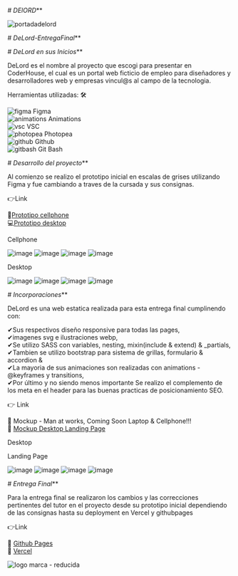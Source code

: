 *# DElORD***

![portadadelord](https://github.com/DIGORACCOON4279/DeLord-Preentrega3/assets/88150970/2e5541df-d457-4dad-ad0d-d85cc01b8ee3)
</br>



*# DeLord-EntregaFinal***


*# DeLord en sus Inicios***


DeLord es el nombre al proyecto que escogi para presentar en CoderHouse, el cual es un portal web ficticio de empleo para diseñadores y desarrolladores web y empresas vincul@s al campo de la tecnologia.</br>

Herramientas utilizadas: 🛠</br>

![figma](https://github.com/DIGORACCOON4279/EntregaFinal/assets/88150970/fca318c0-6b7d-4046-b0aa-55a83f0419a3) Figma</br>
![animations](https://github.com/DIGORACCOON4279/EntregaFinal/assets/88150970/2fdc31da-eb29-4247-90d3-0b5727606aa7) Animations</br>
![vsc](https://github.com/DIGORACCOON4279/EntregaFinal/assets/88150970/bd61bcc5-5a44-4c33-b675-d03bb01589c0) VSC</br>
![photopea](https://github.com/DIGORACCOON4279/EntregaFinal/assets/88150970/ceac05f4-c505-4889-85d0-60a1566fc4ef) Photopea</br>
![github](https://github.com/DIGORACCOON4279/EntregaFinal/assets/88150970/01f94f79-8e78-42f8-bc9a-2b6707a9a36d) Github</br>
![gitbash](https://github.com/DIGORACCOON4279/EntregaFinal/assets/88150970/3d2e83ec-bea3-47bf-a5a4-d9524e0406b0) Git Bash</br>



*# Desarrollo del proyecto***


Al comienzo se realizo el prototipo inicial en escalas de grises utilizando Figma y fue cambiando a traves de la cursada y sus consignas.

👉Link  </br>

📱[Prototipo cellphone](https://www.figma.com/proto/uA574xOChxtF5VhNTMiwAX/Delord?page-id=172%3A3037&type=design&node-id=176-2189&viewport=1677%2C1687%2C0.34&t=7u2bsnRTLdKVq25E-1&scaling=scale-down&starting-point-node-id=176%3A2189&mode=design)</br>
💻[Prototipo desktop](https://www.figma.com/proto/uA574xOChxtF5VhNTMiwAX/Delord?page-id=0%3A1&type=design&node-id=32-9&viewport=-818%2C-6106%2C0.4&t=N2PTUORlqXvggZVU-1&scaling=scale-down&starting-point-node-id=32%3A9&mode=design)</br>


Cellphone </br>

![image](https://github.com/DIGORACCOON4279/EntregaFinal/assets/88150970/795c580a-49ce-4e5d-9a01-78ccd92f494b)
![image](https://github.com/DIGORACCOON4279/EntregaFinal/assets/88150970/9355533f-d93d-4fee-b687-84b4b6ae791f)
![image](https://github.com/DIGORACCOON4279/EntregaFinal/assets/88150970/da209815-07ca-4539-a105-2a6dd2e52737)
![image](https://github.com/DIGORACCOON4279/EntregaFinal/assets/88150970/7dbc44d9-353a-4a01-86ef-dc0b06b5fae4)


Desktop </br>

![image](https://github.com/DIGORACCOON4279/EntregaFinal/assets/88150970/39db5102-3126-4b02-9f06-f04aee5583c6)
![image](https://github.com/DIGORACCOON4279/EntregaFinal/assets/88150970/4fdbfc34-5402-43df-8acd-fb59a1740b32)
![image](https://github.com/DIGORACCOON4279/EntregaFinal/assets/88150970/78a27b01-5ce7-46f6-a3f0-48984a264acd)
![image](https://github.com/DIGORACCOON4279/EntregaFinal/assets/88150970/1e65312d-87be-4876-9187-5feb59f45ca9)


*# Incorporaciones***

DeLord es una web estatica realizada para esta entrega final cumplinendo con:

✔Sus respectivos diseño responsive para todas las pages,</br>
✔imagenes svg e ilustraciones webp,</br>
✔Se utilizo SASS con variables, nesting, mixin(include & extend) & _partials,</br>
✔Tambien se utilizo bootstrap para sistema de grillas, formulario & accordion &</br>
✔La mayoria de sus animaciones son realizadas  con animations - @keyframes y transitions,</br>
✔Por último y no siendo menos importante Se realizo el complemento de los meta en el header para las buenas practicas de posicionamiento SEO.</br>

👉  Link  </br>

🚧  Mockup - Man at works, Coming Soon Laptop & Cellphone!!! </br>
🚧  [Mockup Desktop Landing Page](https://www.figma.com/proto/uA574xOChxtF5VhNTMiwAX/Delord?page-id=0%3A1&type=design&node-id=172-7824&viewport=-818%2C-6106%2C0.4&t=86LgWki5e4UH7yzI-1&scaling=scale-down&starting-point-node-id=172%3A7824&mode=design)</br>


Desktop </br>

Landing Page

![image](https://github.com/DIGORACCOON4279/EntregaFinal/assets/88150970/a377aa72-b57d-477c-a65b-2a5944707d4e)
![image](https://github.com/DIGORACCOON4279/EntregaFinal/assets/88150970/43b55b41-15a5-4e74-99f2-fd0104ceb4ea)
![image](https://github.com/DIGORACCOON4279/EntregaFinal/assets/88150970/8b8772fb-fdfa-4e9a-8836-acec9cd0ea51)
![image](https://github.com/DIGORACCOON4279/EntregaFinal/assets/88150970/87344a98-ded0-4677-abf4-619224cc8261)


*# Entrega Final***


Para la entrega final se realizaron los cambios y las correcciones pertinentes del tutor en el proyecto desde su prototipo inicial dependiendo de las consignas hasta su deployment en Vercel y githubpages  </br>

👉Link  </br>

🚀  [Github Pages](https://digoraccoon4279.github.io/EntregaFinal/)</br>
🚀  [Vercel](https://delord.vercel.app/) </br>



![logo marca - reducida](https://github.com/DIGORACCOON4279/MercurioGUI/assets/88150970/e8492f0f-bf40-4810-ab83-fea9f0dfe61e)

